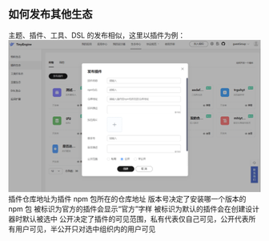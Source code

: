  ## 如何发布其他生态

 主题、插件、工具、DSL 的发布相似，这里以插件为例：
![发布插件](./imgs/ecology3.png)
 插件仓库地址为插件 npm 包所在的仓库地址
 版本号决定了安装哪一个版本的 npm 包
 被标识为官方的插件会显示“官方”字样
 被标识为默认的插件会在创建设计器时默认被选中
 公开决定了插件的可见范围，私有代表仅自己可见，公开代表所有用户可见，半公开只对选中组织内的用户可见
